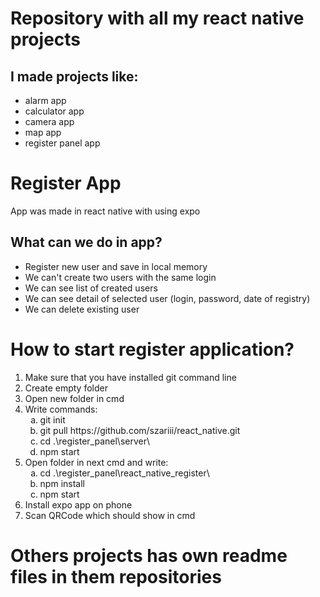 <h1>Repository with all my react native projects</h1>

<h2>I made projects like: </h2>
<ul>
  <li>alarm app</li>
  <li>calculator app</li>
  <li>camera app</li>
  <li>map app</li>
  <li>register panel app</li>
</ul>

<h1>Register App</h1>
<p>App was made in react native with using expo</p>
<h2>What can we do in app?</h2>

<ul>
  <li>Register new user and save in local memory</li>
  <li>We can't create two users with the same login</li>
  <li>We can see list of created users</li>
  <li>We can see detail of selected user (login, password, date of registry)</li>
  <li>We can delete existing user</li>
</ul>

<h1>How to start register application?</h1>
<ol>
  <li>Make sure that you have installed git command line</li> 
  <li>Create empty folder</li>
  <li>Open new folder in cmd</li>
  <li>Write commands:
    <ol type="a" >
      <li>git init</li>
      <li>git pull https://github.com/szariii/react_native.git</li>
      <li>cd .\register_panel\server\</li>
      <li>npm start</li>
    </ol>
  </li>
      <li>Open folder in next cmd and write:
        <ol type="a" >
          <li>cd .\register_panel\react_native_register\</li>
          <li>npm install</li>
          <li>npm start</li>
        </ol>
      </li>
  <li>Install expo app on phone</li>
  <li>Scan QRCode which should show in cmd</li>
 </ol>
   
   
 <h1>Others projects has own readme files in them repositories</h1>
